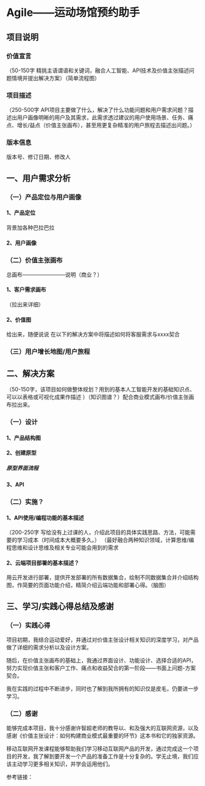 # Agile——运动场馆预约助手

## 项目说明

### 价值宣言
（50-150字 精挑主语谓语和关键词，融合人工智能、API技术及价值主张描述问题情境并提出解决方案）（简单流程图）
### 项目描述
（250-500字 API项目主要做了什么，解决了什么功能问题和用户需求问题？描述出用户画像明晰的用户及其需求，此需求透过建议的用户使用场景、任务、痛点、增长/益点（价值主张画布），甚至用更复杂精准的用户旅程去描述出问题。）
### 版本信息
版本号、修订日期、修改人

## 一、用户需求分析
### （一）产品定位与用户画像
#### 1、产品定位
背景加各种巴拉巴拉
#### 2、用户画像
### （二）价值主张画布
总画布————————说明（商业？）
#### 1、客户需求画布
（拉出来详细）
#### 2、价值图
给出来，随便说说
在以下的解决方案中将描述如何将客服需求与xxxx契合
### （三）用户增长地图/用户旅程

## 二、解决方案
（50-150字，该项目如何做整体规划？用到的基本人工智能开发的基础知识点、可以以表格或可视化成果作描述
）（知识图谱？）配合商业模式画布/价值主张画布拉出来。
### （一）设计
#### 1、产品结构图
#### 2、创建原型
##### 原型界面流程
#### 3、API
### （二）实施？
#### 1、API使用/编程功能的基本描述
（200-250字 写给没有上过课的人，介绍此项目的具体实践思路、方法，可能需要的学习成本（时间成本大概要多久。）
（最好融合两种知识领域，计算思维/编程思维和设计思维及相关专业可能会用到的需求
#### 2、云端项目部署的基本描述？
用云开发进行部署，提供开发部署的所有数据集合，绘制不同数据集合并介绍结构图，作简要的页面功能介绍，精简介绍云端功能和部署心得。（脑图）


## 三、学习/实践心得总结及感谢
### （一）实践心得
项目初期，我结合运动爱好，并通过对价值主张设计相关知识的深度学习，对产品做了详细的需求分析以及设计方案。

随后，在价值主张画布的基础上，我通过界面设计、功能设计、选择合适的API，努力实现价值主张和客户工作、痛点和收益契合的第一阶段——书面上问题-方案契合。

我在实践的过程中不断进步，同时也了解到我所拥有的知识仅是皮毛，仍要进一步学习。
### （二）感谢
能够完成本项目，我十分感谢许智超老师的教导以、和及强大的互联网资源，以及感谢《价值主张设计：如何构建商业模式最重要的环节》这本书和它的独家资源。

移动互联网开发课程能够帮助我们学习移动互联网产品的开发，通过完成这一个项目的开发，我了解到要开发一个产品的准备工作是十分复杂的。学无止境，我们应该主动学习更多相关知识，并学会运用他们。

参考链接：
